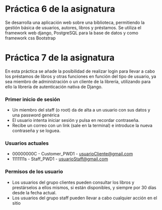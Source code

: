 # Práctica 6 de la asignatura
Se desarrolla una aplicación web sobre una biblioteca, permitiendo la gestión básica de usuarios, autores, libros y préstamos.
Se utiliza el framework web django, PostgreSQL para la base de datos y como framework css Bootstrap

# Práctica 7 de la asignatura
En esta práctica se añade la posibilidad de realizar login para llevar a cabo los préstamos de libros y otras funciones en función del tipo de usuario, ya sea miembro de administración o un cliente de la librería, utilizando para ello la librería de autenticación nativa de Django.
### Primer inicio de sesión
 * Un miembro del staff (o root) da de alta a un usuario con sus datos y una password genérica
 * El usuario intenta iniciar sesión y pulsa en recordar contraseña.
 * Recibe un correo con un link (sale en la terminal) e introduce la nueva contraseña y se loguea.

### Usuarios actuales
  * 00000000C - Customer_PWD1 - usuarioCliente@gmail.com
  * 1111111s - Staff_PWD1 - usuarioStaff@gmail.com

### Permisos de los usuario
  * Los usuarios del grupo clientes pueden consultar los libros y prestárselos a ellos mismos, si están disponibles, y siempre por 30 días desde la fecha actual.
  * Los usuarios del grupo staff pueden llevar a cabo cualquier acción en el sitio
